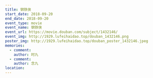 ```yaml
---
title: 钢铁侠
start_date: 2018-09-20
end_date: 2018-09-20
event_type: movie
event_name: 钢铁侠
event_url: https://movie.douban.com/subject/1432146/
event_img: http://1929.lufeihaidao.top/douban_1432146.png
poster_img: http://1929.lufeihaidao.top/douban_poster_1432146.jpeg
memories:
  - comment: 
    author: 时九
  - comment: 
    author: 念九
location: 
---
```


